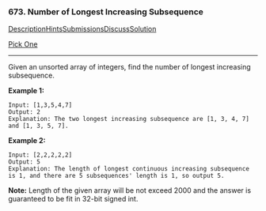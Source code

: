 ### 673. Number of Longest Increasing Subsequence

[Description](https://leetcode.com/problems/number-of-longest-increasing-subsequence/description/)[Hints](https://leetcode.com/problems/number-of-longest-increasing-subsequence/hints/)[Submissions](https://leetcode.com/problems/number-of-longest-increasing-subsequence/submissions/)[Discuss](https://leetcode.com/problems/number-of-longest-increasing-subsequence/discuss/)[Solution](https://leetcode.com/problems/number-of-longest-increasing-subsequence/solution/)

[Pick One](https://leetcode.com/problems/random-one-question/)

------

Given an unsorted array of integers, find the number of longest increasing subsequence.

**Example 1:**

```
Input: [1,3,5,4,7]
Output: 2
Explanation: The two longest increasing subsequence are [1, 3, 4, 7] and [1, 3, 5, 7].
```

**Example 2:**

```
Input: [2,2,2,2,2]
Output: 5
Explanation: The length of longest continuous increasing subsequence is 1, and there are 5 subsequences' length is 1, so output 5.
```

**Note:** Length of the given array will be not exceed 2000 and the answer is guaranteed to be fit in 32-bit signed int.